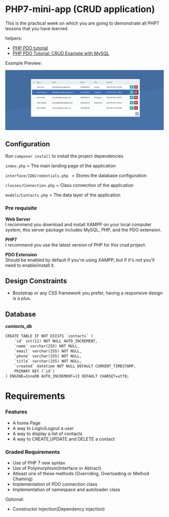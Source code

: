 # PHP7-mini-app (CRUD application)

This is the practical week on which you are going to demonstrate all PHP7 lessons that you have learned 

helpers:

- [PHP PDO tutorial](http://zetcode.com/php/pdo/)
- [PHP PDO Tutorial: CRUD Example with MySQL](https://www.techiediaries.com/php-pdo-crud-tutorial/)


Example Preview:

![Example preview](php7-crud.png)

## Configuration

Run `composer install` to install the project dependencies

`index.php` = The main landing page of the application

`interface/IDbCredentials.php ` = Stores the database configuration

`classes/Connection.php` = Class connection of the application

`models/Contacts.php` = The data layer of the application


###  Pre requisite

**Web Server**  
I recommend you download and install XAMPP on your local computer system, this server package includes MySQL, PHP, and the PDO extension.

**PHP7**  
I recommend you use the latest version of PHP for this crud project.

**PDO Extension**  
Should be enabled by default if you're using XAMPP, but if it's not you'll need to enable/install it.


## Design Constraints

- Bootstrap or any CSS framework you prefer, having a responsive design is a plus.


## Database  

***contacts_db***

```
CREATE TABLE IF NOT EXISTS `contacts` (
	`id` int(11) NOT NULL AUTO_INCREMENT,
  	`name` varchar(255) NOT NULL,
  	`email` varchar(255) NOT NULL,
  	`phone` varchar(255) NOT NULL,
  	`title` varchar(255) NOT NULL,
  	`created` datetime NOT NULL DEFAULT CURRENT_TIMESTAMP,
	PRIMARY KEY (`id`)
) ENGINE=InnoDB AUTO_INCREMENT=13 DEFAULT CHARSET=utf8;
```

#  Requirements

### Features

* A home Page
* A way to Login/Logout a user
* A way to display a list of contacts
* A way to CREATE,UPDATE and DELETE a contact

### Graded Requirements

* Use of PHP 7 new syntax
* Use of Polymorphism(Interface or Abtract)
* Atleast one of these methods (Overriding, Overloading or Method Chaining)
* Implementation of PDO connection class
* Implementation of namespace and autoloader class

Optional:

* Constructor Injection(Dependency injection)



